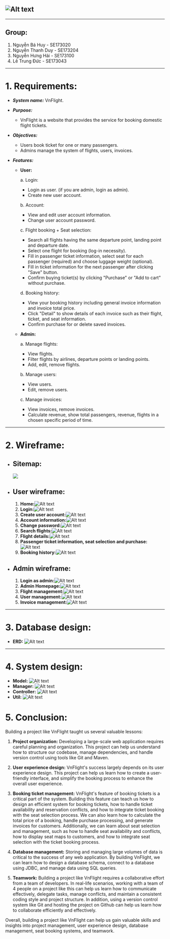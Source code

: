 ## ![Alt text](Wireframe/Logo.png)

---

## **Group:**

1. Nguyễn Bá Huy - SE173020
2. Nguyễn Thanh Duy - SE173204
3. Nguyễn Hưng Hải - SE173100
4. Lê Trung Đức - SE173043

---

# 1. Requirements:

- **_System name:_** VnFlight.

- **_Purpose:_**

  - VnFlight is a website that provides the service for booking domestic flight tickets.

- **_Objectives:_**

  - Users book ticket for one or many passengers.
  - Admins manage the system of flights, users, invoices.

- **_Features:_**

  - **User:**

    a. Login:

    - Login as user. (if you are admin, login as admin).
    - Create new user account.

    b. Account:

    - View and edit user account information.
    - Change user account password.

    c. Flight booking + Seat selection:

    - Search all flights having the same departure point, landing point and departure date.
    - Select one flight for booking (log-in necessity).
    - Fill in passenger ticket information, select seat for each passenger (required) and choose luggage weight (optional).
    - Fill in ticket information for the next passenger after clicking "Save" button.
    - Confirm buying ticket(s) by clicking "Purchase" or "Add to cart" without purchase.

    d. Booking history:

    - View your booking history including general invoice information and invoice total price.
    - Click "Detail" to show details of each invoice such as their flight, ticket, and seat information.
    - Confirm purchase for or delete saved invoices.

  - **Admin:**

    a. Manage flights:

    - View flights.
    - Filter flights by airlines, departure points or landing points.
    - Add, edit, remove flights.

    b. Manage users:

    - View users.
    - Edit, remove users.

    c. Manage invoices:

    - View invoices, remove invoices.
    - Calculate revenue, show total passengers, revenue, flights in a chosen specific period of time.

---

# 2. Wireframe:

- ## Sitemap:
  ![](Sitemap/sitemap.png)
- ## User wireframe:
  1. **Home:**![Alt text](Wireframe/Home.png)
  2. **Login:**![Alt text](Wireframe/Log%20in.png)
  3. **Create user account:**![Alt text](Wireframe/Create%20account.png)
  4. **Account information:**![Alt text](Wireframe/View%20and%20Edit%20account%20info.png)
  5. **Change password:**![Alt text](Wireframe/Change%20Password.png)
  6. **Search flights:**![Alt text](Wireframe/Search%20Flights.png)
  7. **Flight details:**![Alt text](Wireframe/Flight%20Details.png)
  8. **Passenger ticket information, seat selection and purchase:**![Alt text](Wireframe/Passenger%20Info%20and%20Seat%20Booking.png)
  9. **Booking history:**![Alt text](Wireframe/Booking%20History.png)
- ## Admin wireframe:
  1. **Login as admin:**![Alt text](Wireframe/Admin%20login.png)
  2. **Admin Homepage:**![Alt text](Wireframe/ADMIN%20HOMEPAGE.png)
  3. **Flight management:**![Alt text](Wireframe/Flights%20Admin.png)
  4. **User management:**![Alt text](Wireframe/Users%20Admin.png)
  5. **Invoice management:**![Alt text](Wireframe/Invoices%20Admin.png)

---

# 3. Database design:

- **ERD:**
  ![Alt text](ERD/ERD.png)

---

# 4. System design:

- **Model:**
  ![Alt text](SystemDesignDiagram/Model.png)
- **Manager:**
  ![Alt text](SystemDesignDiagram/Manager.png)
- **Controller:**
  ![Alt text](SystemDesignDiagram/Controller.png)
- **Util:**
  ![Alt text](SystemDesignDiagram/Utils.png)

# 5. Conclusion:

Building a project like VnFlight taught us several valuable lessons:

1. **Project organization:** Developing a large-scale web application requires careful planning and organization. This project can help us understand how to structure our codebase, manage dependencies, and handle version control using tools like Git and Maven.

2. **User experience design:** VnFlight's success largely depends on its user experience design. This project can help us learn how to create a user-friendly interface, and simplify the booking process to enhance the overall user experience.

3. **Booking ticket management:** VnFlight's feature of booking tickets is a critical part of the system. Building this feature can teach us how to design an efficient system for booking tickets, how to handle ticket availability and reservation conflicts, and how to integrate ticket booking with the seat selection process. We can also learn how to calculate the total price of a booking, handle purchase processing, and generate invoices for customers. Additionally, we can learn about seat selection and management, such as how to handle seat availability and conflicts, how to display seat maps to customers, and how to integrate seat selection with the ticket booking process.

4. **Database management:** Storing and managing large volumes of data is critical to the success of any web application. By building VnFlight, we can learn how to design a database schema, connect to a database using JDBC, and manage data using SQL queries.

5. **Teamwork:** Building a project like VnFlight requires a collaborative effort from a team of developers. In real-life scenarios, working with a team of 4 people on a project like this can help us learn how to communicate effectively, delegate tasks, manage conflicts, and maintain a consistent coding style and project structure. In addition, using a version control system like Git and hosting the project on Github can help us learn how to collaborate efficiently and effectively.

Overall, building a project like VnFlight can help us gain valuable skills and insights into project management, user experience design, database management, seat booking systems, and teamwork.
